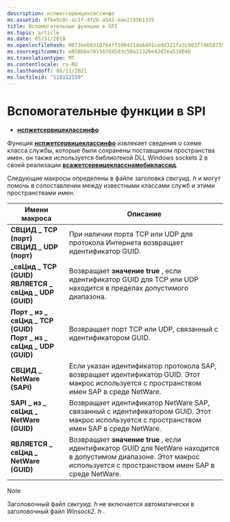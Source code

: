 ```yaml
---
description: нспжетсервицеклассинфо
ms.assetid: 6fbe9c0c-ac1f-4f2b-a542-eae2195b1335
title: Вспомогательные функции в SPI
ms.topic: article
ms.date: 05/31/2018
ms.openlocfilehash: 0073eeb9310764ff100431da6491cedd322fa3c803f7465875980956d6059c45
ms.sourcegitcommit: e858bbe701567d4583c50a11326e42d7ea51804b
ms.translationtype: MT
ms.contentlocale: ru-RU
ms.lasthandoff: 08/11/2021
ms.locfileid: "118112159"
---
```

# <a name="helper-functions-in-the-spi"></a>Вспомогательные функции в SPI

-   [**нспжетсервицеклассинфо**](/windows/desktop/api/Ws2spi/nc-ws2spi-lpnspgetserviceclassinfo)

Функция [**нспжетсервицеклассинфо**](/windows/desktop/api/Ws2spi/nc-ws2spi-lpnspgetserviceclassinfo) извлекает сведения о схеме класса службы, которые были сохранены поставщиком пространства имен. он также используется библиотекой DLL Windows sockets 2 в своей реализации [**всажетсервицекласснамебиклассид**](/windows/desktop/api/Winsock2/nf-winsock2-wsagetserviceclassnamebyclassida).

Следующие макросы определены в файле заголовка *свкгуид. h* и могут помочь в сопоставлении между известными классами служб и этими пространствами имен.

| Имени макроса                                                                              | Описание                                                                                                                                        |
|-----------------------------------------------------------------------------------------|----------------------------------------------------------------------------------------------------------------------------------------------------|
| **СВЦИД \_ TCP (порт)**<br/> **СВЦИД \_ UDP (порт)**<br/>                         | При наличии порта TCP или UDP для протокола Интернета возвращает идентификатор GUID.                                                                               |
| **\_свЦид \_ TCP (GUID)**<br/> **ЯВЛЯЕТСЯ \_ свЦид \_ UDP (GUID)**<br/>                 | Возвращает **значение true** , если идентификатор GUID для TCP или UDP находится в пределах допустимого диапазона.                                                                         |
| **Порт \_ из \_ свЦид \_ TCP (GUID)**<br/> **Порт \_ из \_ свЦид \_ UDP (GUID)**<br/> | Возвращает порт TCP или UDP, связанный с идентификатором GUID.                                                                                              |
| **СВЦИД \_ NetWare (SAPI)**<br/>                                                    | Если указан идентификатор протокола SAP, возвращает идентификатор GUID. Этот макрос используется с пространством имен SAP в среде NetWare. |
| **SAPI \_ из \_ свЦид \_ NetWare (GUID)**<br/>                                        | Возвращает идентификатор NetWare SAP, связанный с идентификатором GUID. Этот макрос используется с пространством имен SAP в среде NetWare.               |
| **ЯВЛЯЕТСЯ \_ свЦид \_ NetWare (GUID)**<br/>                                                 | Возвращает **значение true** , если идентификатор GUID для NetWare находится в допустимом диапазоне. Этот макрос используется с пространством имен SAP в среде NetWare.    |



 

> [!Note]  
> Заголовочный файл *свкгуид. h* не включается автоматически в заголовочный файл *Winsock2. h* .

 

 

 




